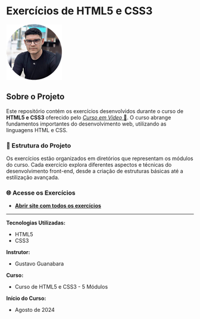 # Exercícios de HTML5 e CSS3

![Minha Foto de Perfil](modulo01/images-d005/Foto_perfil_redonda.png)

## Sobre o Projeto

Este repositório contém os exercícios desenvolvidos durante o curso de **HTML5 e CSS3** oferecido pelo [*Curso em Vídeo* 🔗](https://www.cursoemvideo.com/). O curso abrange fundamentos importantes do desenvolvimento web, utilizando as linguagens HTML e CSS.

### 📁 Estrutura do Projeto

Os exercícios estão organizados em diretórios que representam os módulos do curso. Cada exercício explora diferentes aspectos e técnicas do desenvolvimento front-end, desde a criação de estruturas básicas até a estilização avançada.

### 🌐 Acesse os Exercícios

- [**Abrir site com todos os exercícios**](https://gabrielhcs98.github.io/Exercicios-HTML-CSS/exercicios/index.html)

---

**Tecnologias Utilizadas:**

- HTML5
- CSS3

**Instrutor:**

- Gustavo Guanabara

**Curso:**

- Curso de HTML5 e CSS3 - 5 Módulos

**Início do Curso:**

- Agosto de 2024
